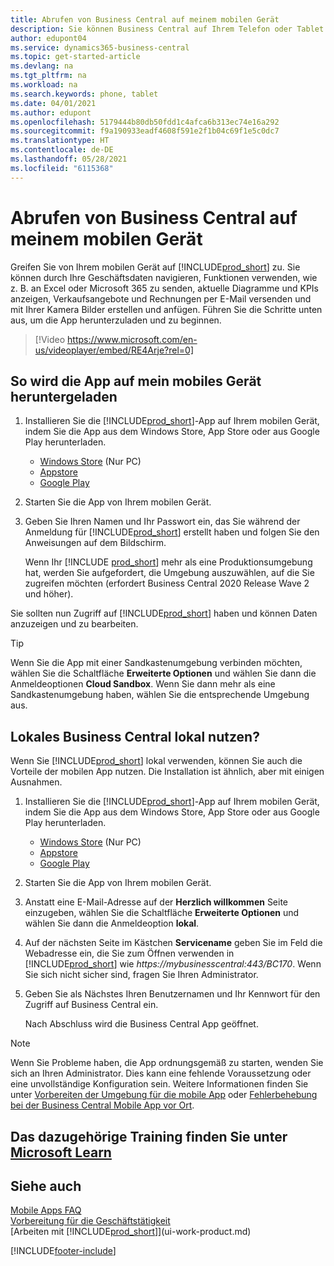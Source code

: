 ```yaml
---
title: Abrufen von Business Central auf meinem mobilen Gerät
description: Sie können Business Central auf Ihrem Telefon oder Tablet einsehen und bearbeiten.
author: edupont04
ms.service: dynamics365-business-central
ms.topic: get-started-article
ms.devlang: na
ms.tgt_pltfrm: na
ms.workload: na
ms.search.keywords: phone, tablet
ms.date: 04/01/2021
ms.author: edupont
ms.openlocfilehash: 5179444b80db50fdd1c4afca6b313ec74e16a292
ms.sourcegitcommit: f9a190933eadf4608f591e2f1b04c69f1e5c0dc7
ms.translationtype: HT
ms.contentlocale: de-DE
ms.lasthandoff: 05/28/2021
ms.locfileid: "6115368"
---
```

# <a name="getting-business-central-on-your-mobile-device"></a>Abrufen von Business Central auf meinem mobilen Gerät

Greifen Sie von Ihrem mobilen Gerät auf [!INCLUDE[prod_short](includes/prod_short.md)] zu. Sie können durch Ihre Geschäftsdaten navigieren, Funktionen verwenden, wie z. B. an Excel oder Microsoft 365 zu senden, aktuelle Diagramme und KPIs anzeigen, Verkaufsangebote und Rechnungen per E-Mail versenden und mit Ihrer Kamera Bilder erstellen und anfügen. Führen Sie die Schritte unten aus, um die App herunterzuladen und zu beginnen.

> [!Video https://www.microsoft.com/en-us/videoplayer/embed/RE4Arje?rel=0]

## <a name="get-the-app-on-my-mobile-device"></a>So wird die App auf mein mobiles Gerät heruntergeladen

1. Installieren Sie die [!INCLUDE[prod_short](includes/prod_short.md)]-App auf Ihrem mobilen Gerät, indem Sie die App aus dem Windows Store, App Store oder aus Google Play herunterladen.  

   - [Windows Store](https://go.microsoft.com/fwlink/?LinkId=734848) (Nur PC)
   - [Appstore](https://go.microsoft.com/fwlink/?LinkId=734847)
   - [Google Play](https://go.microsoft.com/fwlink/?LinkId=734849)
2. Starten Sie die App von Ihrem mobilen Gerät.
3. Geben Sie Ihren Namen und Ihr Passwort ein, das Sie während der Anmeldung für [!INCLUDE[prod_short](includes/prod_short.md)] erstellt haben und folgen Sie den Anweisungen auf dem Bildschirm.

    Wenn Ihr [!INCLUDE [prod_short](includes/prod_short.md)] mehr als eine Produktionsumgebung hat, werden Sie aufgefordert, die Umgebung auszuwählen, auf die Sie zugreifen möchten (erfordert Business Central 2020 Release Wave 2 und höher).

Sie sollten nun Zugriff auf [!INCLUDE[prod_short](includes/prod_short.md)] haben und können Daten anzuzeigen und zu bearbeiten.  

> [!TIP]
> Wenn Sie die App mit einer Sandkastenumgebung verbinden möchten, wählen Sie die Schaltfläche **Erweiterte Optionen** und wählen Sie dann die Anmeldeoptionen **Cloud Sandbox**. Wenn Sie dann mehr als eine Sandkastenumgebung haben, wählen Sie die entsprechende Umgebung aus.

## <a name="using-business-central-on-premises"></a>Lokales Business Central lokal nutzen?

Wenn Sie [!INCLUDE[prod_short](includes/prod_short.md)] lokal verwenden, können Sie auch die Vorteile der mobilen App nutzen. Die Installation ist ähnlich, aber mit einigen Ausnahmen.

1. Installieren Sie die [!INCLUDE[prod_short](includes/prod_short.md)]-App auf Ihrem mobilen Gerät, indem Sie die App aus dem Windows Store, App Store oder aus Google Play herunterladen.  

   - [Windows Store](https://go.microsoft.com/fwlink/?LinkId=734848) (Nur PC)
   - [Appstore](https://go.microsoft.com/fwlink/?LinkId=734847)
   - [Google Play](https://go.microsoft.com/fwlink/?LinkId=734849)
2. Starten Sie die App von Ihrem mobilen Gerät.
3. Anstatt eine E-Mail-Adresse auf der **Herzlich willkommen** Seite einzugeben, wählen Sie die Schaltfläche **Erweiterte Optionen** und wählen Sie dann die Anmeldeoption **lokal**.
4. Auf der nächsten Seite im Kästchen **Servicename** geben Sie im Feld die Webadresse ein, die Sie zum Öffnen verwenden in [!INCLUDE[prod_short](includes/prod_short.md)] wie *https://mybusinesscentral:443/BC170*. Wenn Sie sich nicht sicher sind, fragen Sie Ihren Administrator.
5. Geben Sie als Nächstes Ihren Benutzernamen und Ihr Kennwort für den Zugriff auf Business Central ein.

   Nach Abschluss wird die Business Central App geöffnet.

> [!NOTE]
> Wenn Sie Probleme haben, die App ordnungsgemäß zu starten, wenden Sie sich an Ihren Administrator. Dies kann eine fehlende Voraussetzung oder eine unvollständige Konfiguration sein. Weitere Informationen finden Sie unter [Vorbereiten der Umgebung für die mobile App](/dynamics365/business-central/dev-itpro/deployment/install-business-central-app#prereqs) oder [Fehlerbehebung bei der Business Central Mobile App vor Ort](/dynamics365/business-central/dev-itpro/developer/devenv-troubleshooting-the-mobile-app).

## <a name="see-related-training-at-microsoft-learn"></a>Das dazugehörige Training finden Sie unter [Microsoft Learn](/learn/modules/alternative-interfaces-dynamics-365-business-central/index)

## <a name="see-also"></a>Siehe auch

[Mobile Apps FAQ](ui-mobile-faq.yml)  
[Vorbereitung für die Geschäftstätigkeit](ui-get-ready-business.md)  
[Arbeiten mit [!INCLUDE[prod_short](includes/prod_short.md)]](ui-work-product.md)  


[!INCLUDE[footer-include](includes/footer-banner.md)]